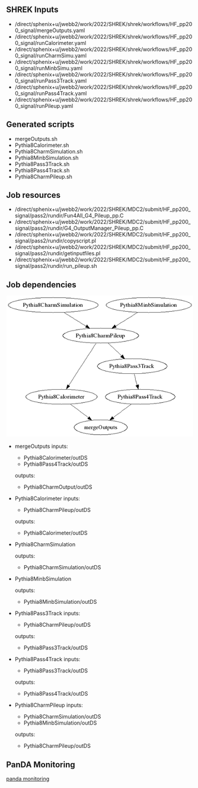 ## SHREK Inputs
- /direct/sphenix+u/jwebb2/work/2022/SHREK/shrek/workflows/HF_pp200_signal/mergeOutputs.yaml
- /direct/sphenix+u/jwebb2/work/2022/SHREK/shrek/workflows/HF_pp200_signal/runCalorimeter.yaml
- /direct/sphenix+u/jwebb2/work/2022/SHREK/shrek/workflows/HF_pp200_signal/runCharmSimu.yaml
- /direct/sphenix+u/jwebb2/work/2022/SHREK/shrek/workflows/HF_pp200_signal/runMinbSimu.yaml
- /direct/sphenix+u/jwebb2/work/2022/SHREK/shrek/workflows/HF_pp200_signal/runPass3Track.yaml
- /direct/sphenix+u/jwebb2/work/2022/SHREK/shrek/workflows/HF_pp200_signal/runPass4Track.yaml
- /direct/sphenix+u/jwebb2/work/2022/SHREK/shrek/workflows/HF_pp200_signal/runPileup.yaml
## Generated scripts
- mergeOutputs.sh
- Pythia8Calorimeter.sh
- Pythia8CharmSimulation.sh
- Pythia8MinbSimulation.sh
- Pythia8Pass3Track.sh
- Pythia8Pass4Track.sh
- Pythia8CharmPileup.sh
## Job resources
- /direct/sphenix+u/jwebb2/work/2022/SHREK/MDC2/submit/HF_pp200_signal/pass2/rundir/Fun4All_G4_Pileup_pp.C
- /direct/sphenix+u/jwebb2/work/2022/SHREK/MDC2/submit/HF_pp200_signal/pass2/rundir/G4_OutputManager_Pileup_pp.C
- /direct/sphenix+u/jwebb2/work/2022/SHREK/MDC2/submit/HF_pp200_signal/pass2/rundir/copyscript.pl
- /direct/sphenix+u/jwebb2/work/2022/SHREK/MDC2/submit/HF_pp200_signal/pass2/rundir/getinputfiles.pl
- /direct/sphenix+u/jwebb2/work/2022/SHREK/MDC2/submit/HF_pp200_signal/pass2/rundir/run_pileup.sh
## Job dependencies
![Workflow graph](workflow.png)
- mergeOutputs
  inputs:
  - Pythia8Calorimeter/outDS
  - Pythia8Pass4Track/outDS

  outputs:
  - Pythia8CharmOutput/outDS
- Pythia8Calorimeter
  inputs:
  - Pythia8CharmPileup/outDS

  outputs:
  - Pythia8Calorimeter/outDS
- Pythia8CharmSimulation

  outputs:
  - Pythia8CharmSimulation/outDS
- Pythia8MinbSimulation

  outputs:
  - Pythia8MinbSimulation/outDS
- Pythia8Pass3Track
  inputs:
  - Pythia8CharmPileup/outDS

  outputs:
  - Pythia8Pass3Track/outDS
- Pythia8Pass4Track
  inputs:
  - Pythia8Pass3Track/outDS

  outputs:
  - Pythia8Pass4Track/outDS
- Pythia8CharmPileup
  inputs:
  - Pythia8CharmSimulation/outDS
  - Pythia8MinbSimulation/outDS

  outputs:
  - Pythia8CharmPileup/outDS
## PanDA Monitoring
[panda monitoring](https://panda-doma.cern.ch/tasks/?taskname=user.jwebb2.sP22b-hfcharm_*)
